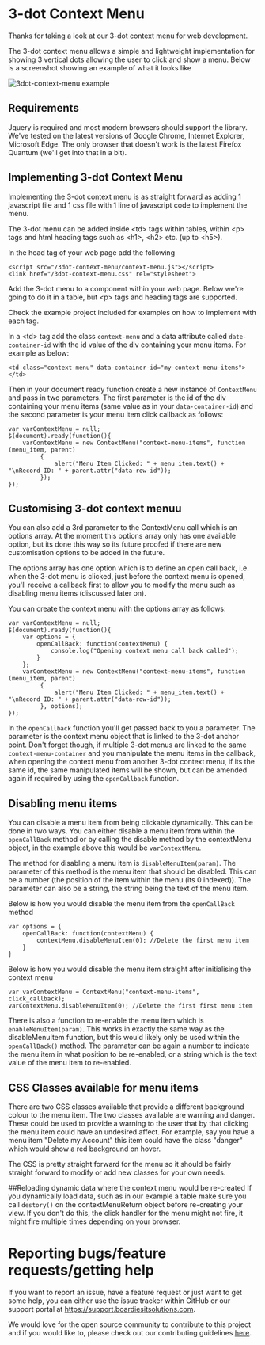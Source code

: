 # 3-dot Context Menu

Thanks for taking a look at our 3-dot context menu for web 
development. 

The 3-dot context menu allows a simple and lightweight
implementation for showing 3 vertical dots allowing the user
to click and show a menu. Below is a screenshot showing an example of what it looks like

![3dot-context-menu example](https://boardiesitsolutions.com/images/3dot-context-menu.png)

## Requirements
Jquery is required and most modern browsers should support
the library. We've tested on the latest versions of Google
Chrome, Internet Explorer, Microsoft Edge. The only browser
that doesn't work is the latest Firefox Quantum (we'll get
into that in a bit). 

## Implementing 3-dot Context Menu
Implementing the 3-dot context menu is as straight forward
as adding 1 javascript file and 1 css file with 1 line
of javascript code to implement the menu. 

The 3-dot menu can be added inside &lt;td&gt; tags within 
tables, within &lt;p&gt; tags and html heading tags such as
&lt;h1&gt;, &lt;h2&gt; etc. (up to &lt;h5&gt;). 

In the head tag of your web page add the following

```
<script src="/3dot-context-menu/context-menu.js"></script>
<link href="/3dot-context-menu.css" rel="stylesheet">
```

Add the 3-dot menu to a component within your web page. Below
we're going to do it in a table, but &lt;p&gt; tags and 
heading tags are supported. 

Check the example project included for examples on how
to implement with each tag. 

In a &lt;td&gt; tag add the class `context-menu` and a data
attribute called `date-container-id` with the id value of
the div containing your menu items. For example as below:

```
<td class="context-menu" data-container-id="my-context-menu-items"></td>
```

Then in your document ready function create a new instance
of `ContextMenu` and pass in two parameters. The first parameter
is the id of the div containing your menu items (same value as
in your `data-container-id`) and the second parameter is your
menu item click callback as follows:

```
var varContextMenu = null;
$(document).ready(function(){
    varContextMenu = new ContextMenu("context-menu-items", function (menu_item, parent)
         {
             alert("Menu Item Clicked: " + menu_item.text() + "\nRecord ID: " + parent.attr("data-row-id"));
         });
});
```

## Customising 3-dot context menuu

You can also add a 3rd parameter to the ContextMenu call which is an
options array. At the moment this options array only has one available
option, but its done this way so its future proofed if there are new
customisation options to be added in the future. 

The options array has one option which is to define an open call back,
i.e. when the 3-dot menu is clicked, just before the context menu is
opened, you'll receive a callback first to allow you to modify the menu
such as disabling menu items (discussed later on). 

You can create the context menu with the options array as follows:

```
var varContextMenu = null;
$(document).ready(function(){
    var options = {
        openCallBack: function(contextMenu) {
            console.log("Opening context menu call back called");
        }
    };
    varContextMenu = new ContextMenu("context-menu-items", function (menu_item, parent)
         {
             alert("Menu Item Clicked: " + menu_item.text() + "\nRecord ID: " + parent.attr("data-row-id"));
         }, options);
});
```

In the `openCallback` function you'll get passed back to you a parameter.
The parameter is the context menu object that is linked to the 3-dot 
anchor point. Don't forget though, if multiple 3-dot menus are linked
to the same `context-menu-container` and you manipulate the menu items
in the callback, when opening the context menu from another 3-dot context
menu, if its the same id, the same manipulated items will be shown, but
can be amended again if required by using the `openCallback` function. 

## Disabling menu items
You can disable a menu item from being clickable dynamically. This 
can be done in two ways. You can either disable a menu item from within
the `openCallBack` method or by calling the disable method by 
the contextMenu object, in the example above this would be `varContextMenu`. 

The method for disabling a menu item is `disableMenuItem(param)`. The 
parameter of this method is the menu item that should be disabled. This 
can be a number (the position of the item within the menu (its 0 indexed)).
The parameter can also be a string, the string being the text of the menu
item. 

Below is how you would disable the menu item from the `openCallBack` 
method

```
var options = {
    openCallBack: function(contextMenu) {
        contextMenu.disableMenuItem(0); //Delete the first menu item
    }
}
```

Below is how you would disable the menu item straight after initialising
the context menu
```
var varContextMenu = ContextMenu("context-menu-items", click_callback);
varContextMenu.disableMenuItem(0); //Delete the first first menu item
```

There is also a function to re-enable the menu item which is 
`enableMenuItem(param)`. This works in exactly the same way as the 
disableMenuItem function, but this would likely only be used within
the `openCallBack()` method. The paramater can be again a number to 
indicate the menu item in what position to be re-enabled, or a string
which is the text value of the menu item to re-enabled. 

## CSS Classes available for menu items
There are two CSS classes available that provide a different background
colour to the menu item. The two classes available are warning and danger. 
These could be used to provide a warning to the user that by that 
clicking the menu item could have an undesired affect. For example, 
say you have a menu item "Delete my Account" this item could have
the class "danger" which would show a red background on hover. 

The CSS is pretty straight forward for the menu so it should be
fairly straight forward to modify or add new classes for your own needs. 

##Reloading dynamic data where the context menu would be re-created
If you dynamically load data, such as in our example a table
make sure you call `destory()` on the contextMenuReturn object
before re-creating your view. If you don't do this, the click
handler for the menu might not fire, it might fire multiple
times depending on your browser.

# Reporting bugs/feature requests/getting help
If you want to report an issue, have a feature request
or just want to get some help, you can either use the issue
tracker within GitHub or our support portal at https://support.boardiesitsolutions.com.

We would love for the open source community to contribute to this project
and if you would like to, please check out our contributing guidelines
[here](CONTRIBUTE.md).  
 
